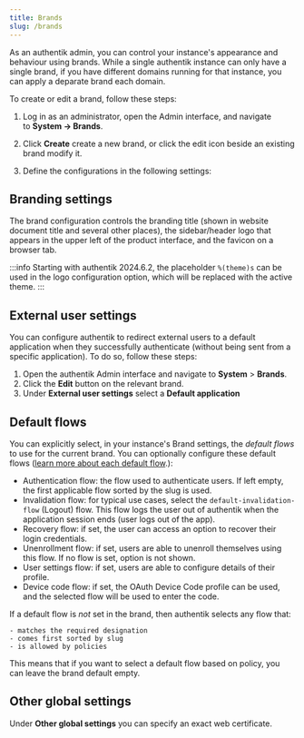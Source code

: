 ```yaml
---
title: Brands
slug: /brands
---
```


As an authentik admin, you can control your instance's appearance and behaviour using brands. While a single authentik instance can only have a single brand, if you have different domains running for that instance, you can apply a deparate brand each domain.

To create or edit a brand, follow these steps:

1. Log in as an administrator, open the Admin interface, and navigate to **System -> Brands**.

2. Click **Create** create a new brand, or click the edit icon beside an existing brand modify it.

3. Define the configurations in the following settings:

## Branding settings

The brand configuration controls the branding title (shown in website document title and several other places), the sidebar/header logo that appears in the upper left of the product interface, and the favicon on a browser tab.

:::info
Starting with authentik 2024.6.2, the placeholder `%(theme)s` can be used in the logo configuration option, which will be replaced with the active theme.
:::

## External user settings

You can configure authentik to redirect external users to a default application when they successfully authenticate (without being sent from a specific application). To do so, follow these steps:

1. Open the authentik Admin interface and navigate to **System** > **Brands**.
2. Click the **Edit** button on the relevant brand.
3. Under **External user settings** select a **Default application**

## Default flows

You can explicitly select, in your instance's Brand settings, the _default flows_ to use for the current brand. You can optionally configure these default flows ([learn more about each default flow](../add-secure-apps/flows-stages/flow/examples/default_flows.md).):

- Authentication flow: the flow used to authenticate users. If left empty, the first applicable flow sorted by the slug is used.
- Invalidation flow: for typical use cases, select the `default-invalidation-flow` (Logout) flow. This flow logs the user out of authentik when the application session ends (user logs out of the app).
- Recovery flow: if set, the user can access an option to recover their login credentials.
- Unenrollment flow: if set, users are able to unenroll themselves using this flow. If no flow is set, option is not shown.
- User settings flow: if set, users are able to configure details of their profile.
- Device code flow: if set, the OAuth Device Code profile can be used, and the selected flow will be used to enter the code.

If a default flow is _not_ set in the brand, then authentik selects any flow that:

    - matches the required designation
    - comes first sorted by slug
    - is allowed by policies

This means that if you want to select a default flow based on policy, you can leave the brand default empty.

## Other global settings

Under **Other global settings** you can specify an exact web certificate.
